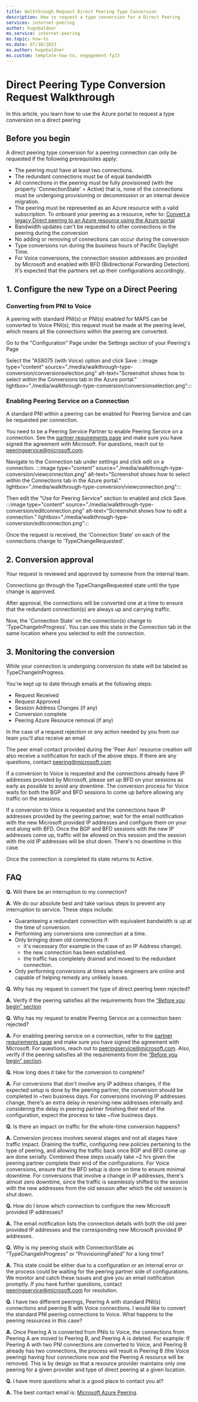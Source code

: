 ```yaml
---
title: Walkthrough Request Direct Peering Type Conversion
description: How to request a type conversion for a Direct Peering
services: internet-peering
author: hugobaldner
ms.service: internet-peering
ms.topic: how-to
ms.date: 07/30/2023
ms.author: hugobaldner 
ms.custom: template-how-to, engagement-fy23
---
```


# Direct Peering Type Conversion Request Walkthrough

In this article, you learn how to use the Azure portal to request a type conversion on a direct peering


## Before you begin

A direct peering type conversion for a peering connection can only be requested if the following prerequisites apply:
-  The peering must have at least two connections.
-  The redundant connections must be of equal bandwidth 
-  All connections in the peering must be fully provisioned (with the property 'ConnectionState' = Active) that is, none of the connections must be undergoing provisioning or decommission or an internal device migration.
-  The peering must be represented as an Azure resource with a valid subscription. To onboard your peering as a resource, refer to: [Convert a legacy Direct peering to an Azure resource using the Azure portal](howto-legacy-direct-portal.md)
-  Bandwidth updates can't be requested to other connections in the peering during the conversion
-  No adding or removing of connections can occur during the conversion
-  Type conversions run during the business hours of Pacific Daylight Time.
-  For Voice conversions, the connection session addresses are provided by Microsoft and enabled with BFD (Bidirectional Forwarding Detection). It's expected that the partners set up their configurations accordingly.

## 1. Configure the new Type on a Direct Peering
### Converting from PNI to Voice
A peering with standard PNI(s) or PNI(s) enabled for MAPS can be converted to Voice PNI(s); this request must be made at the peering level, which means all the connections within the peering are converted.

Go to the "Configuration" Page under the Settings section of your Peering's Page

Select the "AS8075 (with Voice) option and click Save
:::image type="content" source="./media/walkthrough-type-conversion/conversionselection.png" alt-text="Screenshot shows how to select within the Conversions tab in the Azure portal." lightbox="./media/walkthrough-type-conversion/conversionselection.png":::

### Enabling Peering Service on a Connection
A standard PNI within a peering can be enabled for Peering Service and can be requested per connection.

You need to be a Peering Service Partner to enable Peering Service on a connection. See the [partner requirements page](prerequisites.md) and make sure you have signed the agreement with Microsoft. For questions, reach out to peeringservice@microsoft.com.

Navigate to the Connection tab under settings and click edit on a connection.
:::image type="content" source="./media/walkthrough-type-conversion/viewconnection.png" alt-text="Screenshot shows how to select within the Connections tab in the Azure portal." lightbox="./media/walkthrough-type-conversion/viewconnection.png":::

Then edit the "Use for Peering Service" section to enabled and click Save.
:::image type="content" source="./media/walkthrough-type-conversion/editconnection.png" alt-text="Screenshot shows how to edit a connection." lightbox="./media/walkthrough-type-conversion/editconnection.png":::

Once the request is received, the 'Connection State' on each of the connections change to 'TypeChangeRequested'.

## 2. Conversion approval
Your request is reviewed and approved by someone from the internal team.

Connections go through the TypeChangeRequested state until the type change is approved. 

After approval, the connections will be converted one at a time to ensure that the redundant connection(s) are always up and carrying traffic.

Now, the 'Connection State' on the connection(s) change to 'TypeChangeInProgress'.
You can see this state in the Connection tab in the same location where you selected to edit the connection.

## 3. Monitoring the conversion
While your connection is undergoing conversion its state will be labeled as TypeChangeInProgress.

You're kept up to date through emails at the following steps:
-  Request Received
-  Request Approved
-  Session Address Changes (if any)
-  Conversion complete
-  Peering Azure Resource removal (if any)

In the case of a request rejection or any action needed by you from our team you'll also receive an email

The peer email contact provided during the 'Peer Asn' resource creation will also receive a notification for each of the above steps. If there are any questions, contact peering@microsoft.com

If a conversion to Voice is requested and the connections already have IP addresses provided by Microsoft, please set up BFD on your sessions as early as possible to avoid any downtime. The conversion process for Voice waits for both the BGP and BFD sessions to come up before allowing any traffic on the sessions.

If a conversion to Voice is requested and the connections have IP addresses provided by the peering partner, wait for the email notification with the new Microsoft provided IP addresses and configure them on your end along with BFD. Once the BGP and BFD sessions with the new IP addresses come up, traffic will be allowed on this session and the session with the old IP addresses will be shut down. There's no downtime in this case.

Once the connection is completed its state returns to Active.

## FAQ

**Q.** Will there be an interruption to my connection?

**A.** We do our absolute best and take various steps to prevent any interruption to service. These steps include:
-  Guaranteeing a redundant connection with equivalent bandwidth is up at the time of conversion.
-  Performing any conversions one connection at a time.
-  Only bringing down old connections if:
    -  it's necessary (for example in the case of an IP Address change).
    -  the new connection has been established.
    -  the traffic has completely drained and moved to the redundant connection.
-  Only performing conversions at times where engineers are online and capable of helping remedy any unlikely issues.  

**Q.** Why has my request to convert the type of direct peering been rejected?

**A.** Verify if the peering satisfies all the requirements from the [“Before you begin” section](#before-you-begin)

**Q.** Why has my request to enable Peering Service on a connection been rejected? 

**A.** For enabling peering service on a connection, refer to the [partner requirements page](prerequisites.md) and make sure you have signed the agreement with Microsoft. For questions, reach out to peeringservice@microsoft.com. Also, verify if the peering satisfies all the requirements from the [“Before you begin” section](#before-you-begin).

**Q.** How long does it take for the conversion to complete?

**A.** For conversions that don't involve any IP address changes, if the expected setup is done by the peering partner, the conversion should be completed in ~two business days. For conversions involving IP addresses change, there's an extra delay in reserving new addresses internally and considering the delay in peering partner finishing their end of the configuration, expect the process to take ~five business days.

**Q.** Is there an impact on traffic for the whole-time conversion happens?

**A.** Conversion process involves several stages and not all stages have traffic impact. Draining the traffic, configuring new policies pertaining to the type of peering, and allowing the traffic back once BGP and BFD come up are done serially. Combined these steps usually take ~2 hrs given the peering partner complete their end of the configurations. For Voice conversions, ensure that the BFD setup is done on time to ensure minimal downtime. For conversions that involve a change in IP addresses, there's almost zero downtime, since the traffic is seamlessly shifted to the session with the new addresses from the old session after which the old session is shut down.

**Q.** How do I know which connection to configure the new Microsoft provided IP addresses?

**A.** The email notification lists the connection details with both the old peer provided IP addresses and the corresponding new Microsoft provided IP addresses.

**Q.** Why is my peering stuck with ConnectionState as “TypeChangeInProgress” or “ProvisioningFailed” for a long time?

**A.** This state could be either due to a configuration or an internal error or the process could be waiting for the peering partner side of configurations. We monitor and catch these issues and give you an email notification promptly. If you have further questions, contact peeringservice@microsoft.com for resolution.

**Q.** I have two different peerings, Peering A with standard PNI(s) connections and peering B with Voice connections. I would like to convert the standard PNI peering connections to Voice. What happens to the peering resources in this case?

**A.** Once Peering A is converted from PNIs to Voice, the connections from Peering A are moved to Peering B, and Peering A is deleted. For example: If Peering A with two PNI connections are converted to Voice, and Peering B already has two connections, the process will result in Peering B (the Voice peering) having four connections now and the Peering A resource will be removed. This is by design so that a resource provider maintains only one peering for a given provider and type of direct peering at a given location.

**Q.** I have more questions what is a good place to contact you at?

**A.** The best contact email is: [Microsoft Azure Peering](mailto:peeringservice@microsoft.com).
